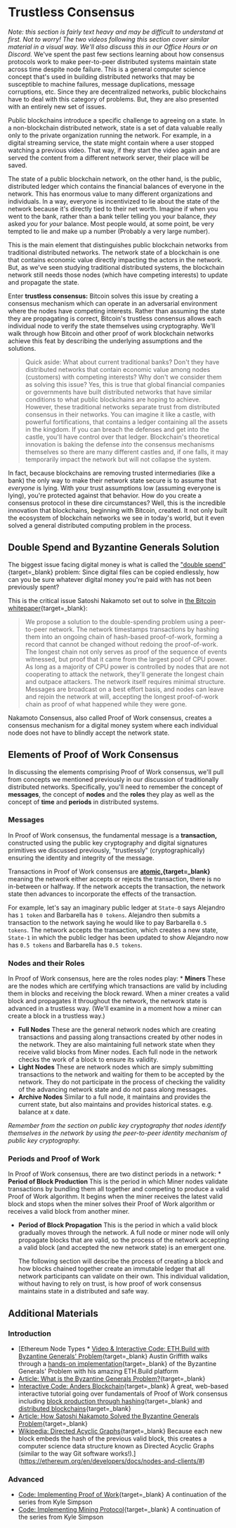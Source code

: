   Trustless Consensus
===================

  *Note: this section is fairly text heavy and may be difficult to understand at first. Not to worry! The two videos following this section cover similar material in a visual way. We'll also discuss this in our Office Hours or on Discord.* We've spent the past few sections learning about how consensus protocols work to make peer-to-peer distributed systems maintain state across time despite node failure. This is a general computer science concept that's used in building distributed networks that may be susceptible to machine failures, message duplications, message corruptions, etc. Since they are decentralized networks, public blockchains have to deal with this category of problems. But, they are also presented with an entirely new set of issues.

 Public blockchains introduce a specific challenge to agreeing on a state. In a non-blockchain distributed network, state is a set of data valuable really only to the private organization running the network. For example, in a digital streaming service, the state might contain where a user stopped watching a previous video. That way, if they start the video again and are served the content from a different network server, their place will be saved.

 The state of a public blockchain network, on the other hand, is the public, distributed ledger which contains the financial balances of everyone in the network. This has enormous value to many different organizations and individuals. In a way, everyone is incentivized to lie about the state of the network because it's directly tied to their net worth. Imagine if when you went to the bank, rather than a bank teller telling you your balance, *they* asked *you* for *your* balance. Most people would, at some point, be very tempted to lie and make up a number (Probably a very large number).

 This is the main element that distinguishes public blockchain networks from traditional distributed networks. The network state of a blockchain is one that contains economic value directly impacting the actors in the network. But, as we've seen studying traditional distributed systems, the blockchain network still needs those nodes (which have competing interests) to update and propagate the state.

 Enter **trustless consensus:** Bitcoin solves this issue by creating a consensus mechanism which can operate in an adversarial environment where the nodes have competing interests. Rather than assuming the state they are propagating is correct, Bitcoin's trustless consensus allows each individual node to verify the state themselves using cryptography. We'll walk through how Bitcoin and other proof of work blockchain networks achieve this feat by describing the underlying assumptions and the solutions.

 
> Quick aside: What about current traditional banks? Don't they have distributed networks that contain economic value among nodes (customers) with competing interests? Why don't we consider them as solving this issue? Yes, this is true that global financial companies or governments have built distributed networks that have similar conditions to what public blockchains are hoping to achieve. However, these traditional networks separate trust from distributed consensus in their networks. You can imagine it like a castle, with powerful fortifications, that contains a ledger containing all the assets in the kingdom. If you can breach the defenses and get into the castle, you'll have control over that ledger. Blockchain's theoretical innovation is baking the defense *into* the consensus mechanisms themselves so there are many different castles and, if one falls, it may temporarily impact the network but will not collapse the system. 

 In fact, because blockchains are removing trusted intermediaries (like a bank) the only way to make their network state secure is to assume that *everyone* is lying. With your trust assumptions low (assuming everyone is lying), you're protected against that behavior. How do you create a consensus protocol in these dire circumstances? Well, this is the incredible innovation that blockchains, beginning with Bitcoin, created. It not only built the ecosystem of blockchain networks we see in today's world, but it even solved a general distributed computing problem in the process.

 Double Spend and Byzantine Generals Solution
--------------------------------------------

 The biggest issue facing digital money is what is called the ["double spend"](https://www.investopedia.com/terms/d/doublespending.asp){target=_blank} problem: Since digital files can be copied endlessly, how can you be sure whatever digital money you're paid with has not been previously spent?

 This is the critical issue Satoshi Nakamoto set out to solve in [the Bitcoin whitepaper](https://bitcoin.org/bitcoin.pdf){target=_blank}: 
>  We propose a solution to the double-spending problem using a peer-to-peer network. The network timestamps transactions by hashing them into an ongoing chain of hash-based proof-of-work, forming a record that cannot be changed without redoing the proof-of-work. The longest chain not only serves as proof of the sequence of events witnessed, but proof that it came from the largest pool of CPU power. As long as a majority of CPU power is controlled by nodes that are not cooperating to attack the network, they'll generate the longest chain and outpace attackers. The network itself requires minimal structure. Messages are broadcast on a best effort basis, and nodes can leave and rejoin the network at will, accepting the longest proof-of-work chain as proof of what happened while they were gone. 

 

 Nakamoto Consensus, also called Proof of Work consensus, creates a consensus mechanism for a digital money system where each individual node does not have to blindly accept the network state.

 Elements of Proof of Work Consensus
-----------------------------------

 In discussing the elements comprising Proof of Work consensus, we'll pull from concepts we mentioned previously in our discussion of traditionally distributed networks. Specifically, you'll need to remember the concept of **messages**, the concept of **nodes** and the **roles** they play as well as the concept of **time** and **periods** in distributed systems.

 ### Messages

 In Proof of Work consensus, the fundamental message is a **transaction,** constructed using the public key cryptography and digital signatures primitives we discussed previously, "trustlessly" (cryptographically) ensuring the identity and integrity of the message.

 Transactions in Proof of Work consensus are **[atomic,](https://en.wikipedia.org/wiki/Atomic_commit){target=_blank}** meaning the network either accepts or rejects the transaction, there is no in-between or halfway. If the network accepts the transaction, the network state then advances to incorporate the effects of the transaction.

 For example, let's say an imaginary public ledger at `State-0` says Alejandro has `1 token` and Barbarella has `0 tokens`. Alejandro then submits a transaction to the network saying he would like to pay Barbarella `0.5 tokens`. The network accepts the transaction, which creates a new state, `State-1` in which the public ledger has been updated to show Alejandro now has `0.5 tokens` and Barbarella has `0.5 tokens`.

 ### Nodes and their Roles

 In Proof of Work consensus, here are the roles nodes play: * **Miners** These are the nodes which are certifying which transactions are valid by including them in blocks and receiving the block reward. When a miner creates a valid block and propagates it throughout the network, the network state is advanced in a trustless way. (We'll examine in a moment how a miner can create a block in a trustless way.)
* **Full Nodes** These are the general network nodes which are creating transactions and passing along transactions created by other nodes in the network. They are also maintaining full network state when they receive valid blocks from Miner nodes. Each full node in the network checks the work of a block to ensure its validity.
* **Light Nodes** These are network nodes which are simply submitting transactions to the network and waiting for them to be accepted by the network. They do not participate in the process of checking the validity of the advancing network state and do not pass along messages.
* **Archive Nodes** Similar to a full node, it maintains and provides the current state, but also maintains and provides historical states. e.g. balance at x date.

 *Remember from the section on public key cryptography that nodes identify themselves in the network by using the peer-to-peer identity mechanism of public key cryptography.*

 

 ### Periods and Proof of Work

 In Proof of Work consensus, there are two distinct periods in a network: * **Period of Block Production** This is the period in which Miner nodes validate transactions by bundling them all together and competing to produce a valid Proof of Work algorithm. It begins when the miner receives the latest valid block and stops when the miner solves their Proof of Work algorithm or receives a valid block from another miner.
* **Period of Block Propagation** This is the period in which a valid block gradually moves through the network. A full node or miner node will only propagate blocks that are valid, so the process of the network accepting a valid block (and accepted the new network state) is an emergent one.

  The following section will describe the process of creating a block and how blocks chained together create an immutable ledger that all network participants can validate on their own. This individual validation, without having to rely on trust, is how proof of work consensus maintains state in a distributed and safe way. 

 Additional Materials
--------------------

 ### Introduction

 * [Ethereum Node Types * [Video & Interactive Code: ETH.Build with Byzantine Generals' Problem](https://www.youtube.com/watch?v=c7yvOlwBPoQ&list=PLJz1HruEnenCXH7KW7wBCEBnBLOVkiqIi&index=7){target=_blank} Austin Griffith walks through a [hands-on implementation](https://sandbox.eth.build/build#3f3d25b54ec9fde9b34ba3a8cd505d8306f97eec4537cd707f7e92b5d9226bf4){target=_blank} of the Byzantine Generals' Problem with his amazing ETH.Build platform
 * [Article: What is the Byzantine Generals Problem?](https://river.com/learn/what-is-the-byzantine-generals-problem/){target=_blank}
 * [Interactive Code: Anders Blockchain](https://andersbrownworth.com/blockchain/){target=_blank} A great, web-based interactive tutorial going over fundamentals of Proof of Work consensus including [block production through hashing](https://andersbrownworth.com/blockchain/block){target=_blank} and [distributed blockchains](https://andersbrownworth.com/blockchain/distributed){target=_blank}
 * [Article: How Satoshi Nakamoto Solved the Byzantine Generals Problem](https://news.bitcoin.com/triple-entry-bookkeeping-how-satoshi-nakamoto-solved-the-byzantine-generals-problem/){target=_blank}
 * [Wikipedia: Directed Acyclic Graphs](https://en.wikipedia.org/wiki/Directed_acyclic_graph){target=_blank} Because each new block embeds the hash of the previous valid block, this creates a computer science data structure known as Directed Acyclic Graphs (similar to the way Git software works!).](https://ethereum.org/en/developers/docs/nodes-and-clients/#)

 ### Advanced

 * [Code: Implementing Proof of Work](https://github.com/cooganb/bitcoin-whitepaper-exercises/blob/master/pow/README.md){target=_blank} A continuation of the series from Kyle Simpson
* [Code: Implementing Mining Protocol](https://github.com/cooganb/bitcoin-whitepaper-exercises/blob/master/incentives/README.md){target=_blank} A continuation of the series from Kyle Simpson

 

